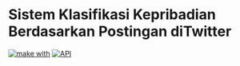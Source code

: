 
# Sistem Klasifikasi Kepribadian Berdasarkan Postingan diTwitter

[![make with](https://img.shields.io/badge/Make%20With-&#9829;-yellow.svg)](https://opensource.org/licenses/)
[![API](https://img.shields.io/badge/API-Twitter-blue.svg)](http://www.gnu.org/licenses/agpl-3.0)
